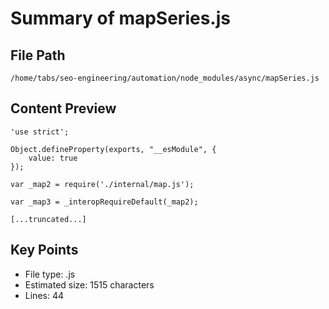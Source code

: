 # Summary of mapSeries.js
  
## File Path
`/home/tabs/seo-engineering/automation/node_modules/async/mapSeries.js`

## Content Preview
```
'use strict';

Object.defineProperty(exports, "__esModule", {
    value: true
});

var _map2 = require('./internal/map.js');

var _map3 = _interopRequireDefault(_map2);

[...truncated...]
```

## Key Points
- File type: .js
- Estimated size: 1515 characters
- Lines: 44

